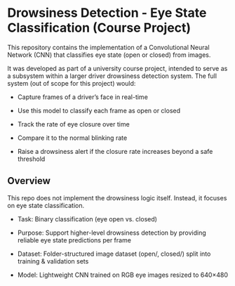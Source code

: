 # Drowsiness Detection - Eye State Classification (Course Project)

This repository contains the implementation of a Convolutional Neural Network (CNN) that classifies eye state (open or closed) from images.

It was developed as part of a university course project, intended to serve as a subsystem within a larger driver drowsiness detection system.
The full system (out of scope for this project) would:

- Capture frames of a driver’s face in real-time

- Use this model to classify each frame as open or closed

- Track the rate of eye closure over time

- Compare it to the normal blinking rate

- Raise a drowsiness alert if the closure rate increases beyond a safe threshold

## Overview

This repo does not implement the drowsiness logic itself.
Instead, it focuses on eye state classification.

- Task: Binary classification (eye open vs. closed)

- Purpose: Support higher-level drowsiness detection by providing reliable eye state predictions per frame

- Dataset: Folder-structured image dataset (open/, closed/) split into training & validation sets

- Model: Lightweight CNN trained on RGB eye images resized to 640×480
